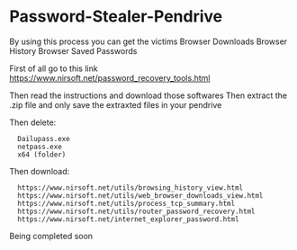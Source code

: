 # Password-Stealer-Pendrive


By using this process you can get the victims
      Browser Downloads
      Browser History
      Browser Saved Passwords


First of all go to this link https://www.nirsoft.net/password_recovery_tools.html


Then read the instructions and download those softwares
Then extract the .zip file and only save the extraxted files in your pendrive


Then delete:

      Dailupass.exe
      netpass.exe
      x64 (folder)
      
      
      
Then download:

      https://www.nirsoft.net/utils/browsing_history_view.html
      https://www.nirsoft.net/utils/web_browser_downloads_view.html
      https://www.nirsoft.net/utils/process_tcp_summary.html
      https://www.nirsoft.net/utils/router_password_recovery.html
      https://www.nirsoft.net/internet_explorer_password.html
    
Being completed soon
